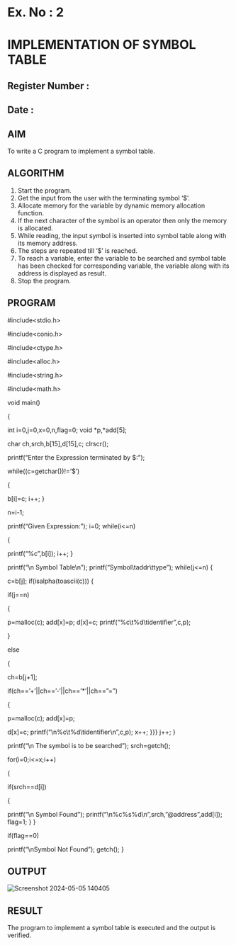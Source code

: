 # Ex. No : 2	
# IMPLEMENTATION OF SYMBOL TABLE 
## Register Number :
## Date : 

## AIM   
To write a C program to implement a symbol table.

## ALGORITHM
1.	Start the program.
2.	Get the input from the user with the terminating symbol ‘$’.
3.	Allocate memory for the variable by dynamic memory allocation function.
4.	If the next character of the symbol is an operator then only the memory is allocated.
5.	While reading, the input symbol is inserted into symbol table along with its memory address.
6.	The steps are repeated till ‘$’ is reached.
7.	To reach a variable, enter the variable to be searched and symbol table has been checked for corresponding variable, the variable along with its address is displayed as result.
8.	Stop the program. 

## PROGRAM

#include<stdio.h>

#include<conio.h> 

#include<ctype.h> 

#include<alloc.h> 

#include<string.h> 

#include<math.h>

void main()

{

int i=0,j=0,x=0,n,flag=0; void *p,*add[5];

char ch,srch,b[15],d[15],c; clrscr();

printf(“Enter the Expression terminated by $:”);

while((c=getchar())!=’$’)

{

b[i]=c; i++;
}

n=i-1;

printf(“Given Expression:”); i=0;
while(i<=n)

{

printf(“%c”,b[i]); i++;
}

printf(“\n Symbol Table\n”); printf(“Symbol\taddr\ttype”); while(j<=n)
{

c=b[j]; if(isalpha(toascii(c)))
{

if(j==n)

{

p=malloc(c); add[x]=p;
d[x]=c;
printf(“%c\t%d\tidentifier”,c,p);

}

else

{

ch=b[j+1];

if(ch==’+’||ch==’-‘||ch==’*’||ch==”=”)

{

p=malloc(c); add[x]=p;

d[x]=c; printf(“\n%c\t%d\tidentifier\n”,c,p); x++;
}}} j++;
}

printf(“\n The symbol is to be searched”); srch=getch();

for(i=0;i<=x;i++)

{

if(srch==d[i])

{

printf(“\n Symbol Found”); printf(“\n%c%s%d\n”,srch,”@address”,add[i]); flag=1;
}
}

if(flag==0)

printf(“\nSymbol Not Found”); getch();
}


## OUTPUT 

![Screenshot 2024-05-05 140405](https://github.com/Vishalsaravana/19CS409-Compiler-Design-Lab/assets/119103912/d87b69b3-de05-443c-a4c7-b849c511e55f)

## RESULT
The program to implement a symbol table is executed and the output is verified.
